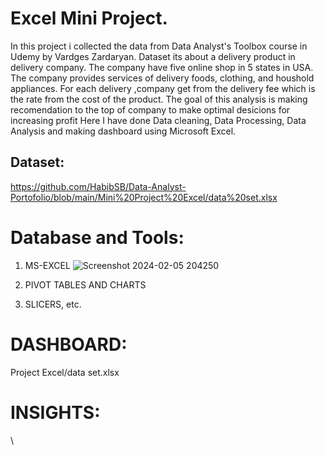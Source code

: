 # Excel Mini Project.

In this project i collected the data from Data Analyst's Toolbox course in Udemy by Vardges Zardaryan. Dataset its about a delivery product in delivery company. The company have five online shop in 5 states in USA. The company provides services of delivery foods, clothing, and houshold appliances. For each delivery ,company get from the delivery fee which is the rate from the cost of the product. The goal of this analysis is making recomendation to the top of company to make optimal desicions for increasing profit Here I have done Data cleaning, Data Processing, Data Analysis and making dashboard using Microsoft Excel.

## Dataset:
https://github.com/HabibSB/Data-Analyst-Portofolio/blob/main/Mini%20Project%20Excel/data%20set.xlsx

# Database and Tools:
1. MS-EXCEL
   ![Screenshot 2024-02-05 204250](https://github.com/HabibSB/Data-Analyst-Portofolio/assets/153071447/f7002ba9-9c3f-4ad8-9ba1-eecbd2ae7d6f)
   
   
3. PIVOT TABLES AND CHARTS
4. SLICERS, etc.

# DASHBOARD:
Project Excel/data set.xlsx

# INSIGHTS:

\


